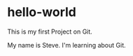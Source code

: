hello-world
===========

This is my first Project on Git.

My name is Steve. I'm learning about Git.

